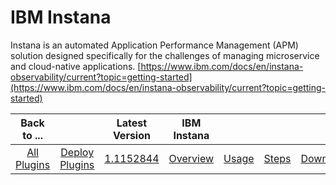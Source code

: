 
# IBM Instana

Instana is an automated Application Performance Management (APM) solution designed specifically for the challenges of managing microservice and cloud-native applications. [https://www.ibm.com/docs/en/instana-observability/current?topic=getting-started](https://www.ibm.com/docs/en/instana-observability/current?topic=getting-started)


|Back to ...||Latest Version|IBM Instana  ||||
| :---: | :---: | :---: | :---: | :---: | :---: | :---: |
|[All Plugins](../../index.md)|[Deploy Plugins](../README.md)|[1.1152844](https://raw.githubusercontent.com/UrbanCode/IBM-UCD-PLUGINS/main/files/ibm-instana/ucd-Instana-1.1152844.zip)|[Overview](overview.md)|[Usage](usage.md)|[Steps](steps.md)|[Downloads](downloads.md)|
